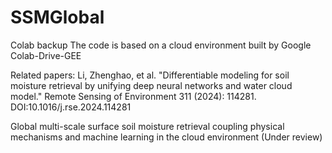 # SSMGlobal
Colab backup
The code is based on a cloud environment built by Google Colab-Drive-GEE

Related papers:
Li, Zhenghao, et al. "Differentiable modeling for soil moisture retrieval by unifying deep neural networks and water cloud model." Remote Sensing of Environment 311 (2024): 114281.
DOI:10.1016/j.rse.2024.114281

Global multi-scale surface soil moisture retrieval coupling physical mechanisms and machine learning in the cloud environment (Under review)
